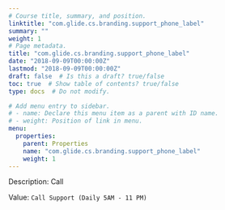 ```yaml
---
# Course title, summary, and position.
linktitle: "com.glide.cs.branding.support_phone_label"
summary: ""
weight: 1
# Page metadata.
title: "com.glide.cs.branding.support_phone_label"
date: "2018-09-09T00:00:00Z"
lastmod: "2018-09-09T00:00:00Z"
draft: false  # Is this a draft? true/false
toc: true  # Show table of contents? true/false
type: docs  # Do not modify.

# Add menu entry to sidebar.
# - name: Declare this menu item as a parent with ID name.
# - weight: Position of link in menu.
menu:
  properties:
    parent: Properties
    name: "com.glide.cs.branding.support_phone_label"
    weight: 1
---
```


Description: Call


Value: `Call Support (Daily 5AM - 11 PM)`